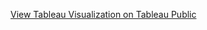 [View Tableau Visualization on Tableau Public]([URL](https://public.tableau.com/views/Cardealership-salesreport/Dashboard1?:language=en-US&:sid=&:redirect=auth&:display_count=n&:origin=viz_share_link))
